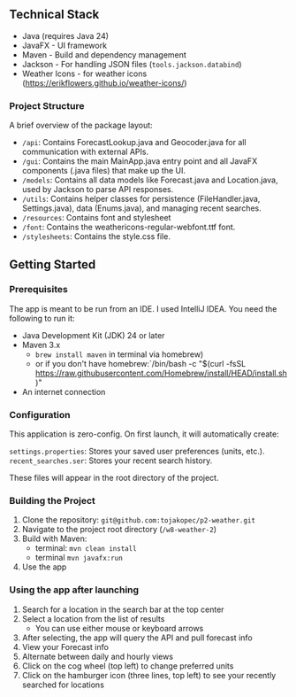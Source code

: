 ## Technical Stack

- Java (requires Java 24)
- JavaFX - UI framework
- Maven - Build and dependency management
- Jackson - For handling JSON files (`tools.jackson.databind`)
- Weather Icons - for weather icons (https://erikflowers.github.io/weather-icons/)
### Project Structure
A brief overview of the package layout:
- `/api`: Contains ForecastLookup.java and Geocoder.java for all communication with external APIs.
- `/gui`: Contains the main MainApp.java entry point and all JavaFX components (.java files) that make up the UI.
- `/models`: Contains all data models like Forecast.java and Location.java, used by Jackson to parse API responses.
- `/utils`: Contains helper classes for persistence (FileHandler.java, Settings.java), data (Enums.java), and managing recent searches.
- `/resources`: Contains font and stylesheet
- `/font`: Contains the weathericons-regular-webfont.ttf font.
- `/stylesheets`: Contains the style.css file.

## Getting Started

### Prerequisites
The app is meant to be run from an IDE. I used IntelliJ IDEA.
You need the following to run it:
- Java Development Kit (JDK) 24 or later
- Maven 3.x 
  - `brew install maven` in terminal via homebrew)
  - or if you don't have homebrew:`/bin/bash -c "$(curl -fsSL https://raw.githubusercontent.com/Homebrew/install/HEAD/install.sh)"
- An internet connection




### Configuration

This application is zero-config. On first launch, it will automatically create:

`settings.properties`: Stores your saved user preferences (units, etc.).
`recent_searches.ser`: Stores your recent search history.

These files will appear in the root directory of the project.

### Building the Project

1. Clone the repository:
   `git@github.com:tojakopec/p2-weather.git`
2. Navigate to the project root directory (`/w8-weather-2`)
3. Build with Maven:
   - terminal: `mvn clean install`
   - terminal `mvn javafx:run`
4. Use the app

### Using the app after launching
1. Search for a location in the search bar at the top center
2. Select a location from the list of results
   - You can use either mouse or keyboard arrows
3. After selecting, the app will query the API and pull forecast info
4. View your Forecast info
5. Alternate between daily and hourly views
6. Click on the cog wheel (top left) to change preferred units
7. Click on the hamburger icon (three lines, top left) to see your recently searched for locations




